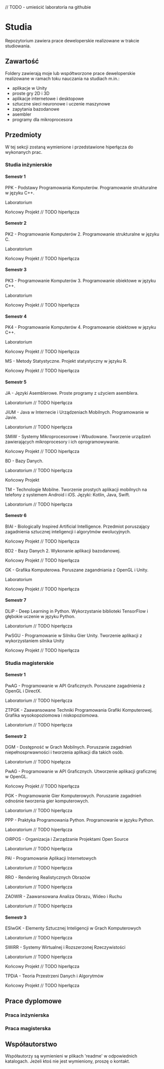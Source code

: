 // TODO - umieścić laboratoria na githubie

# Studia
Repozytorium zawiera prace deweloperskie realizowane w trakcie studiowania.

## Zawartość

Foldery zawierają moje lub współtworzone prace deweloperskie realizowane w ramach toku nauczania na studiach m.in.:
- aplikacje w Unity
- proste gry 2D i 3D
- aplikacje internetowe i desktopowe
- sztuczne sieci neuronowe i uczenie maszynowe
- zapytania bazodanowe
- asembler
- programy dla mikroprocesora

## Przedmioty

W tej sekcji zostaną wymienione i przedstawione hiperłącza do wykonanych prac.

### Studia inżynierskie

#### Semestr 1

PPK - Podstawy Programowania Komputerów. Programowanie strukturalne w języku C++.

Laboratorium

Końcowy Projekt // TODO hiperłącza

#### Semestr 2

PK2 - Programowanie Komputerów 2. Programowanie strukturalne w języku C.

Laboratorium

Końcowy Projekt // TODO hiperłącza

#### Semestr 3

PK3 - Programowanie Komputerów 3. Programowanie obiektowe w języku C++.

Laboratorium

Końcowy Projekt // TODO hiperłącza

#### Semestr 4

PK4 - Programowanie Komputerów 4. Programowanie obiektowe w języku C++.

Laboratorium

Końcowy Projekt // TODO hiperłącza


MS - Metody Statystyczne. Projekt statystyczny w języku R.

Końcowy Projekt // TODO hiperłącza

#### Semestr 5

JA - Języki Asemblerowe. Proste programy z użyciem asemblera.

Laboratorium // TODO hiperłącza


JiUM - Java w Internecie i Urządzeniach Mobilnych. Programowanie w Javie.

Laboratorium // TODO hiperłącza


SMiW - Systemy Mikroprocesorowe i Wbudowane. Tworzenie urządzeń zawierających mikroprocesory i ich oprogramowywanie.

Końcowy Projekt // TODO hiperłącza


BD - Bazy Danych.

Laboratorium // TODO hiperłącza

Końcowy Projekt


TM - Technologie Mobilne. Tworzenie prostych aplikacji mobilnych na telefony z systemem Android i iOS. Języki: Kotlin, Java, Swift.

Laboratorium // TODO hiperłącza

#### Semestr 6

BIAI - Biologically Inspired Artificial Intelligence. Przedmiot poruszający zagadnienia sztucznej inteligencji i algorytmów ewolucyjnych.

Końcowy Projekt // TODO hiperłącza


BD2 - Bazy Danych 2. Wykonanie aplikacji bazodanowej.

Końcowy Projekt // TODO hiperłącza


GK - Grafika Komputerowa. Poruszane zagandniania z OpenGL i Unity.

Laboratorium

Końcowy Projekt // TODO hiperłącza

#### Semestr 7

DLiP - Deep Learning in Python. Wykorzystanie biblioteki TensorFlow i głębokie uczenie w języku Python.

Laboratorium // TODO hiperłącza


PwSGU - Programowanie w Silniku Gier Unity. Tworzenie aplikacji z wykorzystaniem silnika Unity

Końcowy Projekt // TODO hiperłącza

### Studia magisterskie

#### Semestr 1
PwAG - Programowanie w API Graficznych. Poruszane zagadnienia z OpenGL i DirectX.

Laboratorium // TODO hiperłącza


ZTPGK - Zaawansowane Techniki Programowania Grafiki Komputerowej. Grafika wysokopoziomowa i niskopoziomowa.

Laboratorium // TODO hiperłącza


#### Semestr 2

DGM - Dostępność w Grach Mobilnych. Poruszanie zagadnień niepełnosprwawności i tworzenia aplikacji dla takich osób.

Laboratorium // TODO hipełącza


PwAG - Programowanie w API Graficznych. Utworzenie aplikacji graficznej w OpenGL.

Końcowy Projekt // TODO hiperłącza


PGK - Programowanie Gier Komputerowych. Poruszanie zagadnień odnośnie tworzenia gier komputerowych.

Laboratorium // TODO hiperłącza


PPP - Praktyka Programowania Python. Programowanie w języku Python.

Laboratorium // TODO hiperłącza


OiRPOS - Organizacja i Zarządzanie Projektami Open Source

Laboratorium // TODO hiperłącza


PAI - Programowanie Aplikacji Internetowych

Laboratorium // TODO hiperłącza


RRO - Rendering Realistycznych Obrazów

Laboratorium // TODO hiperłącza


ZAOWIR - Zaawansowana Analiza Obrazu, Wideo i Ruchu

Laboratorium // TODO hiperłącza


#### Semestr 3

ESIwGK - Elementy Sztucznej Inteligencji w Grach Komputerowych

Laboratorium // TODO hiperłącza


SWiRR - Systemy Wirtualnej i Rozszerzonej Rzeczywistości

Laboratorium // TODO hiperłącza

Końcowy Projekt // TODO hiperłącza


TPDiA - Teoria Przestrzeni Danych i Algorytmów

Końcowy Projekt // TODO hiperłącza


## Prace dyplomowe

### Praca inżynierska


### Praca magisterska


## Współautorstwo 

Współautorzy są wymienieni w plikach 'readme' w odpowiednich katalogach. Jeżeli ktoś nie jest wymieniony, proszę o kontakt.
